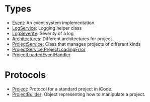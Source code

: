 # Types

  - [Event](/Event):
    An event system implementation.
  - [LogService](/LogService):
    Logging helper class
  - [LogSeverity](/LogSeverity):
    Severity of a log
  - [Architectures](/Architectures):
    Different architectures for project
  - [ProjectService](/ProjectService):
    Class that manages projects of different kinds
  - [ProjectService.ProjectLoadingError](/ProjectService_ProjectLoadingError)
  - [ProjectLoadedEventHandler](/ProjectLoadedEventHandler)

# Protocols

  - [Project](/Project):
    Protocol for a standard project in iCode.
  - [ProjectBuilder](/ProjectBuilder):
    Object representing how to manipulate a project.
